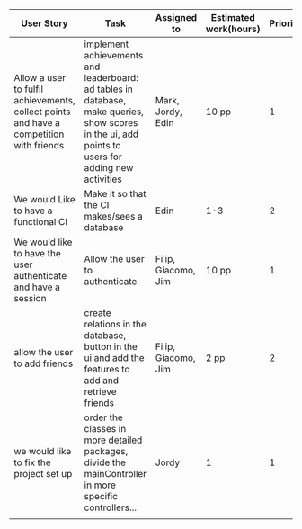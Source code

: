 | User Story                                                   | Task                                                         | Assigned to         | Estimated work(hours) | Priority |
| ------------------------------------------------------------ | ------------------------------------------------------------ | ------------------- | --------------------- | -------- |
| Allow a user to fulfil achievements, collect points and have a competition with friends | implement achievements and leaderboard: ad tables in database, make queries, show scores in the ui, add points to users for adding new activities | Mark, Jordy, Edin   | 10 pp                 | 1        |
| We would Like to have a functional CI                        | Make it so that the CI makes/sees a database                 | Edin                | 1-3                   | 2        |
| We would like to have the user authenticate and have a session | Allow the user to authenticate                               | Filip, Giacomo, Jim | 10 pp                 | 1        |
| allow the user to add friends                                | create relations in the database, button in the ui and add the features to add and retrieve friends | Filip, Giacomo, Jim | 2 pp                  | 2        |
| we would like to fix the project set up                      | order the classes in more detailed packages, divide the mainController in more specific controllers... | Jordy               | 1                     | 1        |
|                                                              |                                                              |                     |                       |          |



